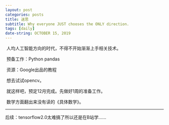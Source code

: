 ```yaml
---
layout: post
categories: posts
title: 迷思
subtitle: Why everyone JUST chooses the ONLY direction.
tags: [daily]
date-string: OCTOBER 15, 2019
---
```


​	人均人工智能方向的时代，不得不开始渐渐上手相关技术。

​	预备工作：Python pandas

​	资源：Google出品的教程

​	想去试试opencv。

​	就这样吧，预定12月完成。先做好1周的准备工作。

​	数学方面翻出来没有读的《具体数学》。

---

后续：tensorflow2.0太难搞了所以还是在B站学……
